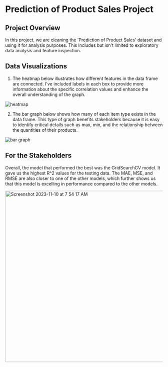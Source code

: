 # Prediction of Product Sales Project
## Project Overview

In this project, we are cleaning the 'Prediction of Product Sales' dataset and using it for analysis purposes. This includes but isn't limited to exploratory data analysis and feature inspection.

## Data Visualizations

1. The heatmap below illustrates how different features in the data frame are connected. I've included labels in each box to provide more information about the specific correlation values and enhance the overall understanding of the graph.

![heatmap](https://github.com/sof2401/Prediction-of-Product-Sales-Project/assets/134681536/3269619d-42cb-41f6-a586-a71c8d4f0e39)

2. The bar graph below shows how many of each item type exists in the data frame. This type of graph benefits stakeholders because it is easy to identify critical details such as max, min, and the relationship between the quantities of their products.

![bar graph](https://github.com/sof2401/Prediction-of-Product-Sales-Project/assets/134681536/5b6424f1-1b1e-4ad2-ae7f-2c467176aa1a)



## **For the Stakeholders**

Overall, the model that performed the best was the GridSearchCV model. It gave us the highest R^2 values for the testing data. The MAE, MSE, and RMSE are also closer to one of the other models, which further shows us that this model is excelling in performance compared to the other models.

<img width="545" alt="Screenshot 2023-11-10 at 7 54 17 AM" src="https://github.com/sof2401/Prediction-of-Product-Sales-Project/assets/134681536/35e4b0d3-fa89-4b82-9f16-b390839123a5">
